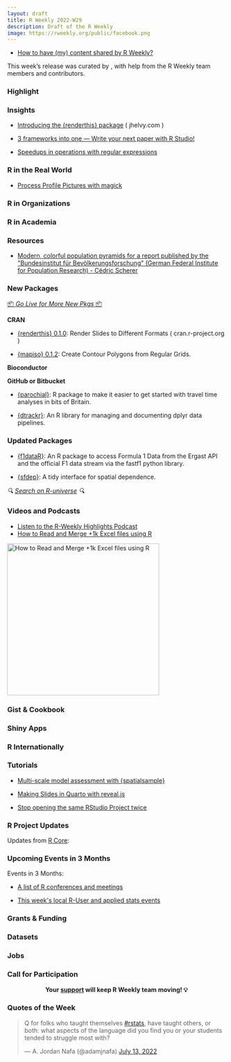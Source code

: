 ```yaml
---
layout: draft
title: R Weekly 2022-W29
description: Draft of the R Weekly
image: https://rweekly.org/public/facebook.png
---
```



+ [How to have (my) content shared by R Weekly?](https://github.com/rweekly/rweekly.org#how-to-have-my-content-shared-by-r-weekly)

This week’s release was curated by [](), with help from the R Weekly team members and contributors.


###  Highlight



### Insights


+ [Introducing the {renderthis} package]([url](https://www.jhelvy.com/posts/2022-06-28-introducing-renderthis/)) ( jhelvy.com ) 

+ [3 frameworks into one — Write your next paper with R Studio!](https://www.ds-econ.com/write-your-whole-paper-in-r-it-is-better/)

+ [Speedups in operations with regular expressions](https://blog.r-project.org/2022/07/12/speedups-in-operations-with-regular-expressions/index.html)


### R in the Real World

+ [Process Profile Pictures with magick](https://www.garrickadenbuie.com/blog/process-profile-picture-magick/)

###  R in Organizations



###  R in Academia



###  Resources

+ [Modern, colorful population pyramids for a report published by the "Bundesinstitut für Bevölkerungsforschung" (German Federal Institute for Population Research) - Cédric Scherer](https://github.com/z3tt/BiB-population-pyramids)

###  New Packages

<p class="added-hostname"><a href="https://rweekly.org/live" target="_blank" class="externalLink">📦 <i>Go Live for More New Pkgs</i> 📦</a></p>


**CRAN**


+ [{renderthis} 0.1.0]([url](https://cran.r-project.org/web/packages/renderthis/index.html)): Render Slides to Different Formats ( cran.r-project.org ) 

+ [{mapiso} 0.1.2](https://cran.r-project.org/package=mapiso): Create Contour Polygons from Regular Grids.


**Bioconductor**



**GitHub or Bitbucket**

+ [{parochial}](https://github.com/stupidpupil/parochial): R package to make it easier to get started with travel time analyses in bits of Britain.

+ [{dtrackr}](https://github.com/terminological/dtrackr): An R library for managing and documenting dplyr data pipelines.

### Updated Packages

+ [{f1dataR}](https://github.com/SCasanova/f1dataR): An R package to access Formula 1 Data from the Ergast API and the official F1 data stream via the fastf1 python library.

+ [{sfdep}](https://github.com/josiahparry/sfdep/): A tidy interface for spatial dependence.

<i>🔍 [Search on R-universe](https://r-universe.dev/) 🔍</i>

###  Videos and Podcasts

* [Listen to the R-Weekly Highlights Podcast](https://rweekly.fireside.fm/)
* [How to Read and Merge +1k Excel files using R](https://www.youtube.com/watch?v=BHdWYonrPAs)
<a href="https://www.youtube.com/watch?v=BHdWYonrPAs">
  <img src="https://i.ytimg.com/vi/BHdWYonrPAs/maxresdefault.jpg" title="How to Read and Merge +1k Excel files using R" target="_blank" width="350"/>
</a>

### Gist & Cookbook



### Shiny Apps



### R Internationally



###  Tutorials


+ [Multi-scale model assessment with {spatialsample}](https://www.tidymodels.org/learn/work/multi-scale/)

+ [Making Slides in Quarto with reveal.js](https://meghan.rbind.io/blog/quarto-slides/)

+ [Stop opening the same RStudio Project twice](https://www.rostrum.blog/2022/07/08/rproj-dupes/)

<!--<div class="post-more-begin></div><div class="post-more-end"></div>-->

###  R Project Updates

Updates from [R Core](http://developer.r-project.org/blosxom.cgi/R-devel/NEWS):


###  Upcoming Events in 3 Months

Events in 3 Months:


+ [A list of R conferences and meetings](https://jumpingrivers.github.io/meetingsR/events.html)

+ [This week's local R-User and applied stats events](https://community.rstudio.com/c/irl)

### Grants & Funding


### Datasets

### Jobs




###  Call for Participation


<p class="hide-support added-hostname support-rweekly" style="text-align: center;font-weight: bold;">Your <a class="non-visited externalLink" href="https://www.patreon.com/rweekly" onclick="pas(this)">support</a> will keep R Weekly team moving! 💡</p>

###  Quotes of the Week

<blockquote class="twitter-tweet"><p lang="en" dir="ltr">Q for folks who taught themselves <a href="https://twitter.com/hashtag/rstats?src=hash&amp;ref_src=twsrc%5Etfw">#rstats</a>, have taught others, or both: what aspects of the language did you find you or your students tended to struggle most with?</p>&mdash; A. Jordan Nafa (@adamjnafa) <a href="https://twitter.com/adamjnafa/status/1547116826894671872?ref_src=twsrc%5Etfw">July 13, 2022</a></blockquote> <script async src="https://platform.twitter.com/widgets.js" charset="utf-8"></script> 
